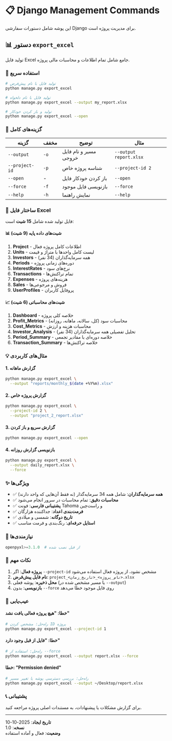# 📋 Django Management Commands

این پوشه شامل دستورات سفارشی Django برای مدیریت پروژه است.

## 📊 دستور `export_excel`

تولید فایل Excel جامع شامل تمام اطلاعات و محاسبات مالی پروژه.

### 🚀 استفاده سریع

```bash
# تولید فایل با نام پیش‌فرض
python manage.py export_excel

# تولید فایل با نام دلخواه
python manage.py export_excel --output my_report.xlsx

# تولید و باز کردن خودکار
python manage.py export_excel --open
```

### 📖 گزینه‌های کامل

| گزینه | مخفف | توضیح | مثال |
|--------|------|-------|------|
| `--output` | `-o` | مسیر و نام فایل خروجی | `--output report.xlsx` |
| `--project-id` | `-p` | شناسه پروژه خاص | `--project-id 2` |
| `--open` | - | باز کردن خودکار فایل | `--open` |
| `--force` | `-f` | بازنویسی فایل موجود | `--force` |
| `--help` | `-h` | نمایش راهنما | `--help` |

### 📁 ساختار فایل Excel

فایل تولید شده شامل **15 شیت** است:

#### 📊 شیت‌های داده پایه (9 شیت)

1. **Project** - اطلاعات کامل پروژه فعال
2. **Units** - لیست کامل واحدها با متراژ و قیمت
3. **Investors** - همه سرمایه‌گذاران (34 نفر)
4. **Periods** - دوره‌های زمانی پروژه
5. **InterestRates** - نرخ‌های سود
6. **Transactions** - تمام تراکنش‌ها
7. **Expenses** - هزینه‌های پروژه
8. **Sales** - فروش و مرجوعی‌ها
9. **UserProfiles** - پروفایل کاربران

#### 📈 شیت‌های محاسباتی (6 شیت)

1. **Dashboard** - خلاصه کلی پروژه
2. **Profit_Metrics** - محاسبات سود (کل، سالانه، ماهانه، روزانه)
3. **Cost_Metrics** - محاسبات هزینه و ارزش
4. **Investor_Analysis** - تحلیل تفصیلی همه سرمایه‌گذاران (34 نفر)
5. **Period_Summary** - خلاصه دوره‌ای با مقادیر تجمعی
6. **Transaction_Summary** - خلاصه تراکنش‌ها

### 💡 مثال‌های کاربردی

#### 1. گزارش ماهانه
```bash
python manage.py export_excel \
  --output "reports/monthly_$(date +%Y%m).xlsx"
```

#### 2. گزارش پروژه خاص
```bash
python manage.py export_excel \
  --project-id 2 \
  --output "project_2_report.xlsx"
```

#### 3. گزارش سریع و باز کردن
```bash
python manage.py export_excel --open
```

#### 4. بازنویسی گزارش روزانه
```bash
python manage.py export_excel \
  --output daily_report.xlsx \
  --force
```

### ✨ ویژگی‌ها

- ✅ **همه سرمایه‌گذاران**: شامل همه 34 سرمایه‌گذار (نه فقط آن‌هایی که واحد دارند)
- ✅ **محاسبات دقیق**: تمام محاسبات در سرور انجام می‌شود
- ✅ **پشتیبانی فارسی**: فونت Tahoma و راست‌چین
- ✅ **فرمت‌بندی اعداد**: جداکننده هزارگان
- ✅ **تاریخ دوگانه**: شمسی و میلادی
- ✅ **استایل حرفه‌ای**: رنگ‌بندی و فرمت مناسب

### 🔧 نیازمندی‌ها

```python
openpyxl>=3.1.0  # از قبل نصب شده
```

### 📝 نکات مهم

1. **پروژه فعال**: اگر `--project-id` مشخص نشود، از پروژه فعال استفاده می‌شود
2. **نام فایل پیش‌فرض**: `project_<نام_پروژه>_<تاریخ_زمان>.xlsx`
3. **محل ذخیره**: پوشه فعلی (یا مسیر مشخص شده در `--output`)
4. **بازنویسی**: بدون `--force` روی فایل موجود خطا می‌دهد

### 🐛 عیب‌یابی

#### خطا: "هیچ پروژه فعالی یافت نشد"
```bash
# راه‌حل: مشخص کردن ID پروژه
python manage.py export_excel --project-id 1
```

#### خطا: "فایل از قبل وجود دارد"
```bash
# راه‌حل: استفاده از --force
python manage.py export_excel --output report.xlsx --force
```

#### خطا: "Permission denied"
```bash
# راه‌حل: بررسی دسترسی پوشه یا تغییر مسیر
python manage.py export_excel --output ~/Desktop/report.xlsx
```

### 📞 پشتیبانی

برای گزارش مشکلات یا پیشنهادات، به مستندات اصلی پروژه مراجعه کنید.

---

**تاریخ ایجاد**: 2025-10-10  
**نسخه**: 1.0  
**وضعیت**: فعال و آماده استفاده

